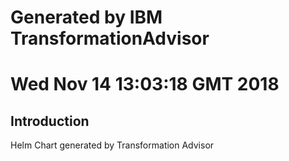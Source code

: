 # Generated by IBM TransformationAdvisor
# Wed Nov 14 13:03:18 GMT 2018
## Introduction

Helm Chart generated by Transformation Advisor

